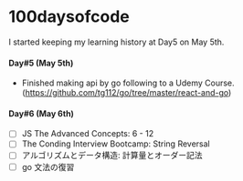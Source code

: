 # 100daysofcode

I started keeping my learning history at Day5 on May 5th.

#### Day#5 (May 5th)

- Finished making api by go following to a Udemy Course. (https://github.com/tg112/go/tree/master/react-and-go)

#### Day#6 (May 6th)

- [ ] JS The Advanced Concepts: 6 - 12
- [ ] The Conding Interview Bootcamp: String Reversal
- [ ] アルゴリズムとデータ構造: 計算量とオーダー記法
- [ ] go 文法の復習
